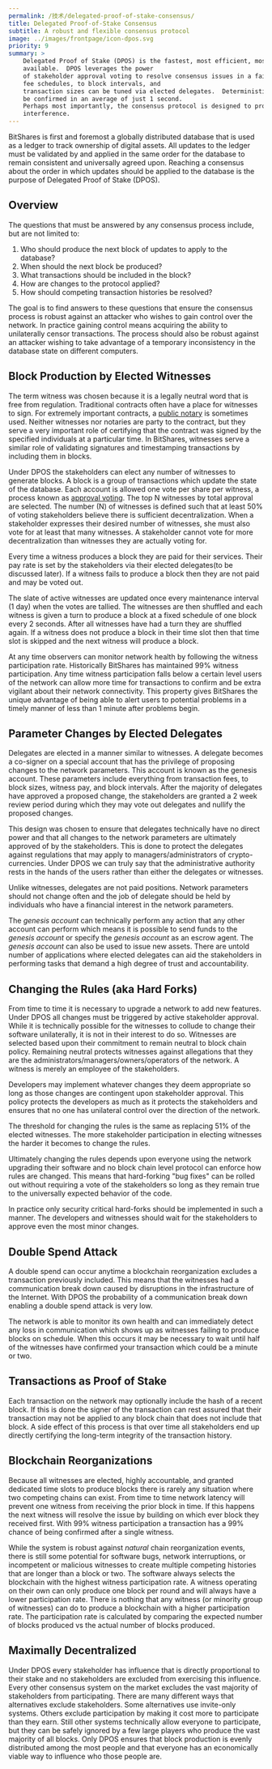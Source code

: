 ```yaml
---
permalink: /技术/delegated-proof-of-stake-consensus/
title: Delegated Proof-of-Stake Consensus
subtitle: A robust and flexible consensus protocol
image: ../images/frontpage/icon-dpos.svg
priority: 9
summary: >
    Delegated Proof of Stake (DPOS) is the fastest, most efficient, most decentralized, and most flexible consensus model
    available.  DPOS leverages the power
    of stakeholder approval voting to resolve consensus issues in a fair and democratic way.  All network parameters from
    fee schedules, to block intervals, and
    transaction sizes can be tuned via elected delegates.  Deterministic selection of block producers allows transactions to
    be confirmed in an average of just 1 second.
    Perhaps most importantly, the consensus protocol is designed to protect all participants against unwanted regulatory
    interference.
---
```


BitShares is first and foremost a globally distributed database that is used as a ledger to track ownership of digital
assets.  All updates to the ledger must be validated by and applied in the same order for the database to remain
consistent and universally
agreed upon.   Reaching a consensus about the order in which updates should be applied to the database is the purpose of
Delegated Proof of Stake (DPOS).

## Overview

The questions that must be answered by any consensus process include, but are not limited to:

1. Who should produce the next block of updates to apply to the database?
2. When should the next block be produced?
3. What transactions should be included in the block?
4. How are changes to the protocol applied?
5. How should competing transaction histories be resolved?

The goal is to find answers to these questions that ensure the consensus process is robust against
an attacker who wishes to gain control over the network.  In practice gaining control means acquiring
the ability to unilaterally censor transactions.  The process should also be robust against an attacker
wishing to take advantage of a temporary inconsistency in the database state on different computers.

## Block Production by Elected Witnesses

The term witness was chosen because it is a legally neutral word that is free from regulation.  Traditional contracts
often have a place for witnesses to sign.  For extremely important contracts, a [public
notary](http://en.wikipedia.org/wiki/Notary_public)
is sometimes used.   Neither witnesses nor notaries are party to the contract, but they serve a very important role
of certifying that the contract was signed by the specified individuals at a particular time.   In BitShares, witnesses
serve a similar role of validating signatures and timestamping transactions by including them in blocks.

Under DPOS the stakeholders can elect any number of witnesses to generate blocks.  A block is a group of
transactions which update the state of the database.   Each account is allowed one vote per share per witness, a
process known as [approval voting](http://en.wikipedia.org/wiki/Approval_voting).  The top N witnesses by total
approval are selected.  The number (N) of witnesses is defined such that at least 50% of voting stakeholders
believe there is sufficient decentralization.   When a stakeholder expresses their desired number of witnesses,
she must also vote for at least that many witnesses.   A stakeholder cannot vote for more decentralization
than witnesses they are actually voting for.

Every time a witness produces a block they are paid for their services.  Their pay rate is set by the stakeholders
via their elected delegates(to be discussed later).  If a witness fails to produce a block then they are not
paid and may be voted out.

The slate of active witnesses are updated once every maintenance interval (1 day) when the votes are tallied. The witnesses are
then shuffled and each witness is given a turn to produce a block at a fixed schedule of one block every 2 seconds. After all
witnesses have had a turn they are shuffled again.  If a witness does not produce a block in their time slot then that time
slot is skipped and the next witness will produce a block.

At any time observers can monitor network health by following the witness participation rate.  Historically BitShares has
maintained 99% witness participation.   Any time witness participation falls below a certain level users of the
network can allow more time for transactions to confirm and be extra vigilant about their network connectivity.  This
property gives BitShares the unique advantage of being able to alert users to potential problems in a timely manner of
less than 1 minute after problems begin.

## Parameter Changes by Elected Delegates

Delegates are elected in a manner similar to witnesses.   A delegate becomes a co-signer on a special
account that has the privilege of proposing changes to the network parameters.  This account is known as the
genesis account.  These parameters include everything from transaction fees, to block sizes, witness pay, and block
intervals.  After the majority of delegates have
approved a proposed change, the stakeholders are granted a 2 week review period during which they may vote out
delegates and nullify the proposed changes.

This design was chosen to ensure that delegates technically have no direct power and that all changes to the
network parameters are ultimately approved of by the stakeholders.  This is done to protect the delegates against
regulations that may apply to managers/administrators of crypto-currencies.   Under DPOS we can truly say that the
administrative authority rests in the hands of the users rather than either the delegates or witnesses.

Unlike witnesses, delegates are not paid positions.  Network parameters should not change often and the job of
delegate should be held by individuals who have a financial interest in the network parameters.

The *genesis account* can technically perform any action that any other account can perform which means it is possible to
send funds to the *genesis account* or specify the *genesis account* as an escrow agent.  The *genesis account* can also
be used to issue new assets.  There are untold number of applications where elected delegates can aid the stakeholders in
performing tasks that demand a high degree of trust and accountability.

## Changing the Rules  (aka Hard Forks)

From time to time it is necessary to upgrade a network to add new features.  Under DPOS all changes must
be triggered by active stakeholder approval.   While it is technically possible for the witnesses to collude to
change their software unilaterally, it is not in their interest to do so.  Witnesses are selected based upon
their commitment to remain neutral to block chain policy.   Remaining neutral protects witnesses against
allegations that they are the administrators/managers/owners/operators of the network.  A witness is merely
an employee of the stakeholders.

Developers may implement whatever changes they deem appropriate so long as those changes are contingent upon
stakeholder approval.  This policy protects the developers as much as it protects the stakeholders and
ensures that no one has unilateral control over the direction of the network.

The threshold for changing the rules is the same as replacing 51% of the elected witnesses.  The more
stakeholder participation in electing witnesses the harder it becomes to change the rules.

Ultimately changing the rules depends upon everyone using the network upgrading their software and
no block chain level protocol can enforce how rules are changed.  This means that hard-forking "bug fixes" can
be rolled out without requiring a vote of the stakeholders so long as they remain true to the universally
expected behavior of the code.

In practice only security critical hard-forks should be implemented in such a manner. The developers and
witnesses should wait for the stakeholders to approve even the most minor changes.


## Double Spend Attack

A double spend can occur anytime a blockchain reorganization excludes a transaction previously included.
This means that the witnesses had a communication break down caused by disruptions in the infrastructure of the Internet.
With DPOS the probability of a communication break down enabling a double spend attack is very low.

The network is able to monitor its own health and can immediately detect any loss in communication which shows up as
witnesses failing to produce blocks on schedule.
When this occurs it may be necessary to wait until half of the witnesses have confirmed your transaction which could be
a minute or two.

## Transactions as Proof of Stake

Each transaction on the network may optionally include the hash of a recent block.  If this is done the signer of the
transaction can rest assured that their
transaction may not be applied to any block chain that does not include that block.  A side effect of this process is
that over time all stakeholders end up
directly certifying the long-term integrity of the transaction history.

## Blockchain Reorganizations

Because all witnesses are elected, highly accountable, and granted dedicated time slots to produce blocks there is
rarely any situation where two competing chains can exist.  From time to time network latency will prevent one witness
from
receiving the prior block in time.  If this happens the next witness will resolve the issue by building on which ever
block they received first.  With 99% witness participation a transaction has a 99% chance of being confirmed after a
single witness.

While the system is robust against *natural* chain reorganization events, there is still some potential for software
bugs, network interruptions, or incompetent or malicious witnesses to create multiple competing histories that are
longer
than a block or two.  The software always selects the blockchain with the highest witness participation rate.  A
witness operating on their own can only produce one block per round and will always have a lower participation rate.
There is nothing that any witness (or minority group of witnesses)
can do to produce a blockchain with a higher participation rate.    The participation rate is calculated by comparing
the expected number of blocks produced vs the actual number of blocks produced.

## Maximally Decentralized

Under DPOS every stakeholder has influence that is directly proportional to their stake and no stakeholders are excluded
from exercising this influence.  Every other consensus system on the market
excludes the vast majority of stakeholders from participating.  There are many different ways that alternatives exclude
stakeholders.   Some alternatives use invite-only systems. Others exclude
participation by making it cost more to participate than they earn.  Still other systems technically allow everyone to
participate, but they can be safely ignored by a few large players who produce the vast
majority of all blocks.  Only DPOS ensures that block production is evenly distributed among the most people and that
everyone has an economically viable way to influence who those people are.
